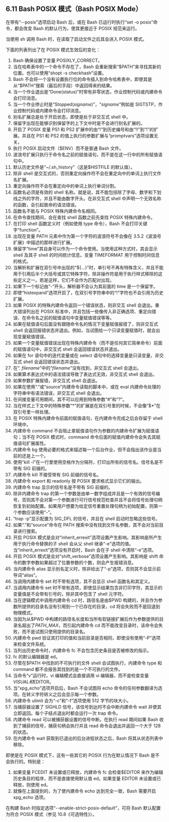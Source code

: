 ## 6.11 Bash POSIX 模式（Bash POSIX Mode）

在带有“--posix”选项启动 Bash 后，或在 Bash 已运行时执行“set -o posix”命令，都会改变 Bash 的默认行为，使其更接近于 POSIX 规范来运行。

当使用 sh 调用 Bash 时，在读取了启动文件之后其会进入 POSIX 模式。

下面的列表列出了在 POSIX 模式生效后的变化：

1. Bash 确保设置了变量 POSIXLY_CORRECT。
2. 当在哈希表中的一个命令不存在了，Bash 会重新搜索“$PATH”来寻找其新的位置。也可以使用“shopt -s checkhash”设置。
3. Bash 不会将一个没有设置执行位的命令插入到命令哈希表中，即使其是从“$PATH”搜索（最后的手段）中返回得来的结果。
4. 当一个作业退出是“Done(status)”时带有非零状态，作业控制代码或内建命令会打印消息。
5. 当一个作业停止时是“Stopped(_signame_)”，“_signame_”例如是 SIGTSTP，作业控制代码或内建命令会打印消息。
6. 别名扩展总是处于开启状态，即使是处于非交互式 shell 中。
7. 保留字出现在能够识别保留字的上下文中时是不会进行别名扩展的。
8. 开启了 POSIX 变量 PS1 和 PS2 扩展中的由“!”到历史编号和由“!!”到“!”的扩展。并且在 PS1 和 PS2 的值上执行的参数扩展与“promptvars”选项设置无关。
9. 执行 POSIX 启动文件（$ENV）而不是普通 Bash 文件。
10. 波浪号扩展只执行于命令名之前的赋值语句，而不是在这一行中的所有赋值语句中。
11. 默认历史文件是“~/.sh_history”（这是$HISTFILE 的默认值）。
12. 除非 shell 是交互式的，否则重定向操作符不会在重定向中的单词上执行文件名扩展。
13. 重定向操作符不会在重定向中的单词上执行单词分割。
14. 函数名必须是有效的 shell 名称。就是说，其不能包括除了字母、数字和下划线之外的字符，并且不能由数字开头。在非交互式 shell 中声明一个无效名称的函数，会引起致命的语法错误。
15. 函数名不能与 POSIX 特殊内建命令名相同。
16. 在命令查找期间，会在查找 shell 函数之前先查找 POSIX 特殊内建命令。
17. 在打印 shell 函数定义时（例如使用 type 命令），Bash 不会打印关键字“function”。
18. 出现在变量 PATH 元素中作为第一个字符的波浪符号不会像在 3.5.2《波浪号扩展》中描述的那样进行扩展。
19. 保留字“time”其自身可以作为一个命令使用。当使用这种方式时，其会显示 shell 及其子 shell 的时间统计信息。变量 TIMEFORMAT 用于控制时间信息的格式。
20. 当解析和扩展在双引号中出现的“${...}”时，单引号不再有特殊含义，并且不能用于引用后半个大括号或其它特殊字符，除非操作符是用于执行样式移除的这些定义之一。若是这样，它们不会作为匹配对出现。
21. 如果下一个标记由“-”开头，解析器不会认为其前面的 time 是一个保留字。
22. 即使“histexpand”选项开启了，在双引号字符串中的“!”字符也不会引用为历史扩展。
23. 如果 POSIX 的特殊内建命令返回一个错误状态，则非交互 shell 会退出。重大错误列出在 POSIX 标准中，并且包括一些像传入非正确选项、重定向错误、在命令名之前的赋值语句中变量赋值错误等等。
24. 如果在赋值语句后面没有跟随命令名的情况下变量赋值报错了，则非交互式 shell 会返回报错状态并退出。例如，当试图给一个只读变量赋值时，就会出现变量赋值错误。
25. 如果一个变量赋值错误出现在特殊内建命令（而不是任何其它简单命令）前面的赋值语句中，非交互式 shell 会返回错误状态并退出。
26. 如果在 for 语句中的迭代变量或在 select 语句中的选择变量是只读变量，非交互式 shell 会返回错误状态并退出。
27. 在“. _filename_”中的“_filename_”没有找到，非交互式 shell 会退出。
28. 如果算术表达式中的语法错误导致了表达式无效，非交互式 shell 会退出。
29. 如果参数扩展报错，非交互式 shell 会退出。
30. 如果在使用“.”或“source”内建命令读取的脚本中，或在 eval 内建命令处理的字符串中有语法错误，非交互式 shell 会退出。
31. 在间接变量可用期间，其不可以应用到特殊参数“#”和“?”。
32. 当在样式上下文中的特殊参数“\*”的扩展是在双引号里的时候，不会像“$\*”在双引号里一样处理。
33. 在 POSIX 特殊内建命令前面的赋值语句，在内建命令完成之后会存留于 shell 环境中。
34. 内建命令 command 不会阻止拿赋值语句作为参数的内建命令扩展为赋值语句；当不在 POSIX 模式时，command 命令后面的赋值内建命令会失去其赋值语句扩展属性。
35. 内建命令 bg 使用必要的格式来描述每一个后台作业，但不会指出该作业是当前的还是上一个。
36. 使用“kill -l”在一行里使用空格作为分隔符，打印出所有的信号名。信号名是不带有 SIG 前缀的。
37. 内建命令 kill 不接受带有 SIG 前缀的信号名。
38. 内建命令 export 和 readonly 按 POSIX 要求格式显示它们的输出。
39. 内建命令 trap 显示的信号名是不带有 SIG 前缀的。
40. 除非内建命令 trap 的第一个参数是由单一数字组成并且是一个有效的信号编号，否则其不会对第一个参数进行可行信号规范检查并且不会将信号处理句柄恢复到初始配置。如果用户想要为给定信号重置处理句柄为初始配置，则第一个参数应该使用“-”。
41. “trap -p”显示配置为 SIG_DFL 的信号，并且在 shell 启动时忽略这些信号。
42. 如果“.”和“source”命令在 PATH 搜索中没有找到文件名参数，其不会对当前目录进行搜索。
43. 开启 POSIX 模式是会对“inherit_errexit”选项设置产生影响。其影响是所产生用于执行命令替换的子 shell 会从父 shell 继承“-e”选项的值。当“inherit_errexit”选项没有开启时，Bash 会在子 shell 中清除“-e”选项。
44. 开启 POSIX 模式是会对“shift_verbose”选项设置产生影响。其影响是 shift 命令的数字参数如果超过了位置参数的个数，则会产生报错消息。
45. 当内建命令 alias 显示别名定义时，除非给出了“-p”选项，否则其不会显示前导词“alias”。
46. 当调用内建命令 set 时不带有选项，其不会显示 shell 函数名和其定义。
47. 当调用内建命令 set 时不带有选项，即使显示结果包含非打印字符，其显示的变量值是不会带有引号的，除非其中包含了 shell 元字符。
48. 当在逻辑模式中调用内建命令 cd 时，路径名是由$PWD 构建的，并且作为参数所提供的目录名没有引用到一个已存在的目录，cd 将会失败而不是回退到物理模式。
49. 当因为从$PWD 中构建的路径名长度和当所有软链接扩展后作为参数提供的目录名超出了*PATH_MAX*，而引起内建命令 cd 而不能改变目录时，该命令会失败，而不是试图只使用提供的目录名。
50. 内建命令 pwd 验证其打印的值和当前目录是否相同，即使没有使用“-P”选项来检查文件系统。
51. 当列出历史命令时，内建命令 fc 不会包含历史条目是否被修改的指示。
52. fc 的默认编辑器是 ed。
53. 尽管在$PATH 中找到的不可执行的文件 shell 会试图执行，内建命令 type 和 command 都不会报告其找到的是一个不可执行的文件。
54. 当命令“v”运行时，vi 编辑模式会直接调用 vi 编辑器，而不是检查变量$VISUAL和$EDITOR。
55. 当“xpg_echo”选项开启后，Bash 不会试图将 echo 命令的任何参数翻译为选项。在转义字符转义之后会显示每一个参数。
56. 内建命令 ulimit 会为“-c”和“-f”选项使用 512 字节的块大小。
57. 当捕获器设置了 SIGHLD 信号，该信号到达时不会中断内建命令 wait 并使其立即返回。每个子结点退出时都会运行一次 trap 命令。
58. 内建命令 read 可以被捕获器设置的信号中断。在执行 read 期间如果 Bash 收到了捕获的信号，捕获句柄会执行并且 read 命令会退出并返回一个大于 128 的状态。
59. 在内建命令 wait 获取到已退出的后台进程状态之后，Bash 将其从状态列表中移除。

即使是在 POSIX 模式下，这有一些其它的 POSIX 行为在默认情况下 Bash 是不会执行的。特别是：

1. 如果变量 FCEDIT 未设置或已释放，内建命令 fc 会检查$EDITOR 来作为编辑历史条目的程序，而不是直接使用默认值 ed。如果变量 EDITOR 未设置或已释放，则使用 ed。
2. 就像在上面提到的，为了使内建命令 echo 达到完全一致，Bash 需要开启 xpg_echo 选项。

在构建 Bash 时指定选项“--enable-strict-posix-default”，可将 Bash 默认配置为符合 POSIX 模式（参见 10.8《可选特性》）。
